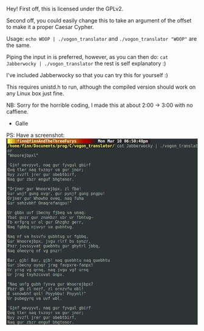 Hey! 
First off, this is licensed under the GPLv2.

Second off, you could easily change this to take an argument of the offset 
to make it a proper Caesar Cypher.

Usage:
`echo WOOP | ./vogon_translator`
and 
`./vogon_translator "WOOP"`
are the same.

Piping the input in is preferred, however, as you can then do:
`cat Jabberwocky | ./vogon_translator`
the rest is self explanatory :)

I've included Jabberwocky so that you can try this for yourself :)

This requires unistd.h to run, although the compiled version should work on 
any Linux box just fine.

NB: Sorry for the horrible coding, I made this at about 2:00 -> 3:00 with no 
caffiene. 

- Galle

PS: Have a screenshot:
![Screenshot showing Jabberwocky in Vogon, be glad you can't see it! It's utter revolting ;)](screenshot.png)
